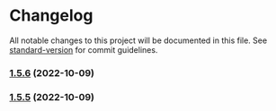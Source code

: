 # Changelog

All notable changes to this project will be documented in this file. See [standard-version](https://github.com/conventional-changelog/standard-version) for commit guidelines.

### [1.5.6](https://github.com/KagariSoft/csc/compare/v1.5.5...v1.5.6) (2022-10-09)

### [1.5.5](https://github.com/KagariSoft/csc/compare/v1.5.3...v1.5.5) (2022-10-09)

